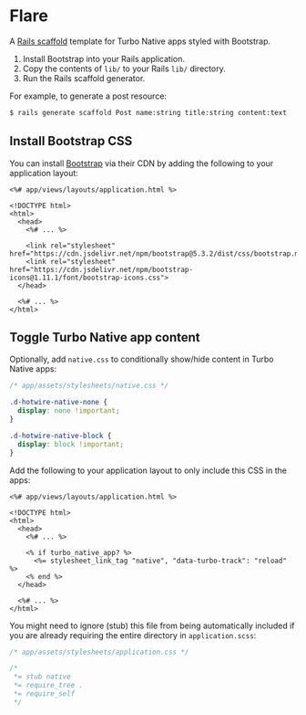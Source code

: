 # Flare

A [Rails scaffold](https://guides.rubyonrails.org/v3.2/getting_started.html#getting-up-and-running-quickly-with-scaffolding) template for Turbo Native apps styled with Bootstrap.

1. Install Bootstrap into your Rails application.
1. Copy the contents of `lib/` to your Rails `lib/` directory.
1. Run the Rails scaffold generator.

For example, to generate a post resource:

```bash
$ rails generate scaffold Post name:string title:string content:text
```

## Install Bootstrap CSS

You can install [Bootstrap](https://getbootstrap.com) via their CDN by adding the following to your application layout:

```erb
<%# app/views/layouts/application.html %>

<!DOCTYPE html>
<html>
  <head>
    <%# ... %>

    <link rel="stylesheet" href="https://cdn.jsdelivr.net/npm/bootstrap@5.3.2/dist/css/bootstrap.min.css">
    <link rel="stylesheet" href="https://cdn.jsdelivr.net/npm/bootstrap-icons@1.11.1/font/bootstrap-icons.css">
  </head>

  <%# ... %>
</html>
```

## Toggle Turbo Native app content

Optionally, add `native.css` to conditionally show/hide content in Turbo Native apps:

```css
/* app/assets/stylesheets/native.css */

.d-hotwire-native-none {
  display: none !important;
}

.d-hotwire-native-block {
  display: block !important;
}
```

Add the following to your application layout to only include this CSS in the apps:

```erb
<%# app/views/layouts/application.html %>

<!DOCTYPE html>
<html>
  <head>
    <%# ... %>

    <% if turbo_native_app? %>
      <%= stylesheet_link_tag "native", "data-turbo-track": "reload" %>
    <% end %>
  </head>

  <%# ... %>
</html>
```

You might need to ignore (stub) this file from being automatically included if you are already requiring the entire directory in `application.scss`:

```css
/* app/assets/stylesheets/application.css */

/*
 *= stub native
 *= require_tree .
 *= require_self
 */
```
